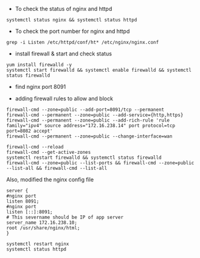 * To check the status of nginx and httpd
```
systemctl status nginx && systemctl status httpd
```

* To check the port number for nginx and httpd
```
grep -i Listen /etc/httpd/conf/ht* /etc/nginx/nginx.conf
```

* install firewall & start and check status
```
yum install firewalld -y
systemctl start firewalld && systemctl enable firewalld && systemctl status firewalld
```

* find nginx port 8091

* adding firewall rules to allow and block
```
firewall-cmd --zone=public --add-port=8091/tcp --permanent
firewall-cmd --permanent --zone=public --add-service={http,https}
firewall-cmd --permanent --zone=public --add-rich-rule 'rule family="ipv4" source address="172.16.238.14" port protocol=tcp port=8082 accept'
firewall-cmd --permanent --zone=public --change-interface=wan

firewall-cmd --reload
firewall-cmd --get-active-zones
systemctl restart firewalld && systemctl status firewalld
firewall-cmd --zone=public --list-ports && firewall-cmd --zone=public --list-all && firewall-cmd --list-all
```

Also, modified the nginx config file
```
server {
#nginx port
listen 8091;
#nginx port
listen [::]:8091;
# This severname should be IP of app server
server_name 172.16.238.10;
root /usr/share/nginx/html;
}

systemctl restart nginx
systemctl status httpd
```

